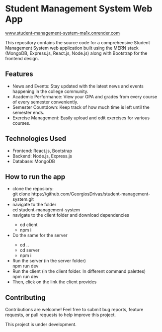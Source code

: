 <h1>Student Management System Web App</h1>

<a href="https://student-management-system-ma1x.onrender.com" title="Live link">www.student-management-system-ma1x.onrender.com</a>

<p>This repository contains the source code for a comprehensive Student Management System web application built using the MERN stack (MongoDB, Express.js, React.js, Node.js) along with Bootstrap for the frontend design.</p>

<h2>Features</h2>
<ul>
  <li>News and Events: Stay updated with the latest news and events happening in the college community.</li>
  <li>Academic Performance: View your GPA and grades from every course of every semester conveniently.</li>
  <li>Semester Countdown: Keep track of how much time is left until the semester ends.</li>
  <li>Exercise Management: Easily upload and edit exercises for various courses.</li>
</ul>
<h2>Technologies Used</h2>
<ul>
  <li>Frontend: React.js, Bootstrap</li>
  <li>Backend: Node.js, Express.js</li>
  <li>Database: MongoDB</li>
</ul>

<h2>How to run the app</h2>
<ul>
  <li>clone the reposiory:</li> 
git clone https://github.com/GeorgiosDrivas/student-management-system.git

<li>navigate to the folder</li>
cd student-management-system

<li>navigate to the client folder and download dependencies</li>
  <ul>
    <li>cd client</li>
    <li>npm i</li>
  </ul>

<li>Do the same for the server</li>
  <ul>
    <li>cd ..</li>
    <li>cd server</li>
    <li>npm i</li>
  </ul>
<li>Run the server (in the server folder)</li>
npm run dev

<li>Run the client (in the client folder. In different command palettes)</li>
npm run dev

<li>Then, click on the link the client provides</li>
</ul>

<h2>Contributing</h2>
Contributions are welcome! Feel free to submit bug reports, feature requests, or pull requests to help improve this project.
<p>This project is under development.</p>
